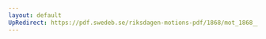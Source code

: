 ```yaml
---
layout: default
UpRedirect: https://pdf.swedeb.se/riksdagen-motions-pdf/1868/mot_1868__ak__00294/mot_1868__ak__00294_010.pdf
---
```

